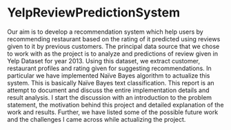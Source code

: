 # YelpReviewPredictionSystem
Our aim is to develop a recommendation system which help users by recommending restaurant based on the rating of it predicted using reviews given to it by previous customers. The principal data source that we chose to work with as the project is to analyze and predictions of review given in Yelp Dataset for year 2013. Using this dataset, we extract customer, restaurant profiles and rating given for suggesting recommendations. In particular we have implemented Naïve Bayes algorithm to actualize this system. This is basically Naïve Bayes text classification. This report is an attempt to document and discuss the entire implementation details and result analysis. I start the discussion with an introduction to the problem statement, the motivation behind this project and detailed explanation of the work and results. Further, we have listed some of the possible future work and the challenges I came across while actualizing the project.
